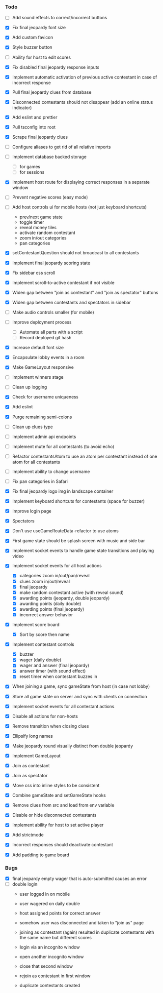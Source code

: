 ### Todo

- [ ] Add sound effects to correct/incorrect buttons
- [x] Fix final jeopardy font size
- [x] Add custom favicon
- [x] Style buzzer button
- [ ] Ability for host to edit scores
- [x] Fix disabled final jeopardy response inputs
- [x] Implement automatic activation of previous active contestant in case of incorrect response
- [x] Pull final jeopardy clues from database
- [x] Disconnected contestants should not disappear (add an online status indicator)
- [x] Add eslint and prettier
- [x] Pull tsconfig into root
- [x] Scrape final jeopardy clues
- [ ] Configure aliases to get rid of all relative imports
- [ ] Implement database backed storage
  - [ ] for games
  - [ ] for sessions
- [x] Implement host route for displaying correct responses in a separate window
- [ ] Prevent negative scores (easy mode)
- [ ] Add host controls ui for mobile hosts (not just keyboard shortcuts)
  + prev/next game state
  + toggle timer
  + reveal money tiles
  + activate random contestant
  + zoom in/out categories
  + pan categories
- [x] setContestantQuestion should not broadcast to all contestants
- [x] Implement final jeopardy scoring state
- [x] Fix sidebar css scroll
- [x] Implement scroll-to-active contestant if not visible
- [x] Widen gap between "join as contestant" and "join as spectator" buttons
- [x] Widen gap between contestants and spectators in sidebar
- [ ] Make audio controls smaller (for mobile)
- [ ] Improve deployment process
  + [ ] Automate all parts with a script
  + [ ] Record deployed git hash
- [x] Increase default font size
- [x] Encapsulate lobby events in a room
- [x] Make GameLayout responsive
- [ ] Implement winners stage
- [ ] Clean up logging
- [x] Check for username uniqueness
- [x] Add eslint
- [x] Purge remaining semi-colons
- [ ] Clean up clues type
- [ ] Implement admin api endpoints
- [ ] Implement mute for all contestants (to avoid echo)
- [ ] Refactor contestantsAtom to use an atom per contestant instead of one atom for all contestants
- [ ] Implement ability to change username
- [ ] Fix pan categories in Safari
- [x] Fix final jeopardy logo img in landscape container
- [x] Implement keyboard shortcuts for contestants (space for buzzer)
- [x] Improve login page
- [x] Spectators
- [x] Don't use useGameRouteData-refactor to use atoms
- [x] First game state should be splash screen with music and side bar
- [x] Implement socket events to handle game state transitions and playing video
- [x] Implement socket events for all host actions
  + [x] categories zoom in/out/pan/reveal
  + [x] clues zoom in/out/reveal
  + [x] final jeopardy
  + [x] make random contestant active (with reveal sound)
  + [x] awarding points (jeopardy, double jeopardy)
  + [x] awarding points (daily double)
  + [x] awarding points (final jeopardy)
  + [x] incorrect answer behavior
- [x] Implement score board
  + [x] Sort by score then name
- [x] Implement contestant controls
  + [x] buzzer
  + [x] wager (daily double)
  + [x] wager and answer (final jeopardy)
  + [x] answer timer (with sound effect)
  + [x] reset timer when contestant buzzes in
- [x] When joining a game, sync gameState from host (in case not lobby)
- [x] Store all game state on server and sync with clients on connection
- [x] Implement socket events for all contestant actions
- [x] Disable all actions for non-hosts
- [x] Remove transition when closing clues
- [x] Ellipsify long names
- [x] Make jeopardy round visually distinct from double jeopardy
- [x] Implement GameLayout
- [x] Join as contestant 
- [x] Join as spectator
- [x] Move css into inline styles to be consistent
- [x] Combine gameState and setGameState hooks
- [x] Remove clues from src and load from env variable
- [x] Disable or hide disconnected contestants
- [x] Implement ability for host to set active player
- [x] Add strictmode
- [x] Incorrect responses should deactivate contestant
- [x] Add padding to game board


### Bugs

- [x] final jeopardy empty wager that is auto-submitted causes an error
- [ ] double login
  + user logged in on mobile
  + user wagered on daily double
  + host assigned points for correct answer
  + somehow user was disconnected and taken to "join as" page
  + joining as contestant (again) resulted in duplicate contestants with the same name but different scores

  + login via an incognito window
  + open another incognito window
  + close that second window
  + rejoin as contestant in first window
  + duplicate contestants created



